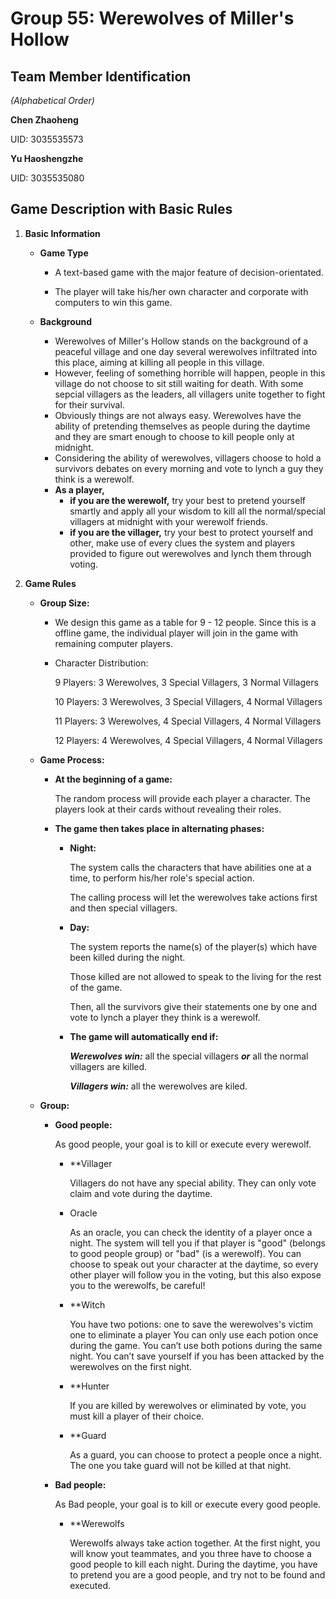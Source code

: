 # **Group 55: Werewolves of Miller's Hollow**

## **Team Member Identification**
_(Alphabetical Order)_

**Chen Zhaoheng**

UID: 3035535573

**Yu Haoshengzhe**

UID: 3035535080

## **Game Description with Basic Rules**
1. **Basic Information**
   - **Game Type**
   
     - A text-based game with the major feature of decision-orientated. 
     
     - The player will take his/her own character and corporate with computers to win this game. 
   
   - **Background**
   
     - Werewolves of Miller's Hollow stands on the background of a peaceful village and one day several werewolves infiltrated into this place, aiming at killing all people in this village.
     - However, feeling of something horrible will happen, people in this village do not choose to sit still waiting for death. With some sepcial villagers as the leaders, all villagers unite together to fight for their survival.
     - Obviously things are not always easy. Werewolves have the ability of pretending themselves as people during the daytime and they are smart enough to choose to kill people only at midnight.
     - Considering the ability of werewolves, villagers choose to hold a survivors debates on every morning and vote to lynch a guy they think is a werewolf.
     - **As a player,** 
       - **if you are the werewolf,** try your best to pretend yourself smartly and apply all your wisdom to kill all the normal/special villagers at midnight with your werewolf friends.
       - **if you are the villager,** try your best to protect yourself and other, make use of every clues the system and players provided to figure out werewolves and lynch them through voting.

2. **Game Rules**
   - **Group Size:**
   
     - We design this game as a table for 9 - 12 people. Since this is a offline game, the individual player will join in the game with remaining computer players.
     - Character Distribution:
       
        9 Players: 3 Werewolves,  3 Special Villagers, 3 Normal Villagers
       
       10 Players: 3 Werewolves,  3 Special Villagers, 4 Normal Villagers
       
       11 Players: 3 Werewolves,  4 Special Villagers, 4 Normal Villagers
       
       12 Players: 4 Werewolves,  4 Special Villagers, 4 Normal Villagers
   - **Game Process:**
    
     - **At the beginning of a game:**
       
       The random process will provide each player a character. The players look at their cards without revealing their roles.
     - **The game then takes place in alternating phases:**
       - **Night:** 
       
         The system calls the characters that have abilities one at a time, to perform his/her role's special action.
         
         The calling process will let the werewolves take actions first and then special villagers.
         
       - **Day:**
       
         The system reports the name(s) of the player(s) which have been killed during the night.
         
         Those killed are not allowed to speak to the living for the rest of the game.
         
         Then, all the survivors give their statements one by one and vote to lynch a player they think is a werewolf.
         
       - **The game will automatically end if:**
          
          **_Werewolves win:_** all the special villagers **_or_** all the normal villagers are killed.
          
          **_Villagers win:_** all the werewolves are kiled.
       
         
        
       
   - **Group:**   
   
     - **Good people:** 
         
       As good people, your goal is to kill or execute every werewolf. 
       
         - **Villager
             
            Villagers do not have any special ability. They can only vote claim and vote during the daytime.
            
         - Oracle
         
            As an oracle, you can check the identity of a player once a night. The system will tell you if that player is "good" (belongs to good people group) or "bad" (is a werewolf). You can choose to speak out your character at the daytime, so every other player will follow you in the voting, but this also expose you to the werewolfs, be careful!
            
         - **Witch
         
            You have two potions:
            one to save the werewolves's victim
            one to eliminate a player
            You can only use each potion once during the game. You can’t use both potions during the same night. You can’t save yourself if you has been attacked by the werewolves on the first night.
            
         - **Hunter
            
            If you are killed by werewolves or eliminated by vote, you must kill a player of their choice.
            
         - **Guard
         
            As a guard, you can choose to protect a people once a night. The one you take guard will not be killed at that night.
            
     - **Bad people:**
     
       As Bad people, your goal is to kill or execute every good people.
            
         - **Werewolfs
            
            Werewolfs always take action together. At the first night, you will know yout teammates, and you three have to choose a good people to kill each night. During the daytime, you have to pretend you are a good people, and try not to be found and executed. 
         
       
       
      
         
     
    
     
       

   
   
